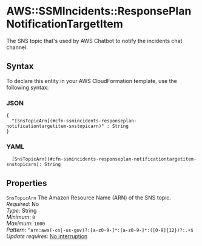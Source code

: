 # AWS::SSMIncidents::ResponsePlan NotificationTargetItem<a name="aws-properties-ssmincidents-responseplan-notificationtargetitem"></a>

The SNS topic that's used by AWS Chatbot to notify the incidents chat channel\.

## Syntax<a name="aws-properties-ssmincidents-responseplan-notificationtargetitem-syntax"></a>

To declare this entity in your AWS CloudFormation template, use the following syntax:

### JSON<a name="aws-properties-ssmincidents-responseplan-notificationtargetitem-syntax.json"></a>

```
{
  "[SnsTopicArn](#cfn-ssmincidents-responseplan-notificationtargetitem-snstopicarn)" : String
}
```

### YAML<a name="aws-properties-ssmincidents-responseplan-notificationtargetitem-syntax.yaml"></a>

```
  [SnsTopicArn](#cfn-ssmincidents-responseplan-notificationtargetitem-snstopicarn): String
```

## Properties<a name="aws-properties-ssmincidents-responseplan-notificationtargetitem-properties"></a>

`SnsTopicArn` <a name="cfn-ssmincidents-responseplan-notificationtargetitem-snstopicarn"></a>
The Amazon Resource Name \(ARN\) of the SNS topic\.  
_Required_: No  
_Type_: String  
_Minimum_: `0`  
_Maximum_: `1000`  
_Pattern_: `^arn:aws(-cn|-us-gov)?:[a-z0-9-]*:[a-z0-9-]*:([0-9]{12})?:.+$`  
_Update requires_: [No interruption](https://docs.aws.amazon.com/AWSCloudFormation/latest/UserGuide/using-cfn-updating-stacks-update-behaviors.html#update-no-interrupt)
